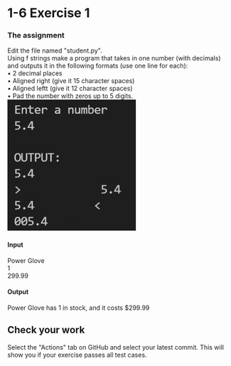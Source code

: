 # 1-6 Exercise 1

### The assignment
Edit the file named "student.py".  
Using f strings make a program that takes in one number (with decimals) and outputs it in the following formats (use one line for each):  
•	2 decimal places  
•	Aligned right (give it 15 character spaces)  
•	Aligned leftt (give it 12 character spaces)  
•	Pad the number with zeros up to 5 digits.  
![](ICS2O-U1S6E2.png)  
#### Input  
Power Glove  
1  
299.99  
#### Output  
Power Glove has 1 in stock, and it costs $299.99  
  

## Check your work
Select the "Actions" tab on GitHub and select your latest commit. This will show you if your exercise passes all test cases.
